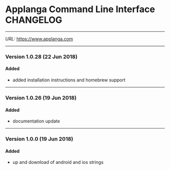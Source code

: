 # Applanga Command Line Interface CHANGELOG
***
*URL:* <https://www.applanga.com> 
***

### Version 1.0.28 (22 Jun 2018)
#### Added
- added installation instructions and homebrew support

---
### Version 1.0.26 (19 Jun 2018)
#### Added
- documentation update

---
### Version 1.0.0 (19 Jun 2018)
#### Added
- up and download of android and ios strings
